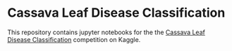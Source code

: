 # Cassava Leaf Disease Classification

This repository contains jupyter notebooks for the the [Cassava Leaf Disease Classification](https://www.kaggle.com/c/cassava-leaf-disease-classification/overview) competition on Kaggle. 
